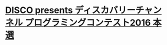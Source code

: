 # [DISCO presents ディスカバリーチャンネル プログラミングコンテスト2016 本選](https://atcoder.jp/contests/discovery2016-final)
